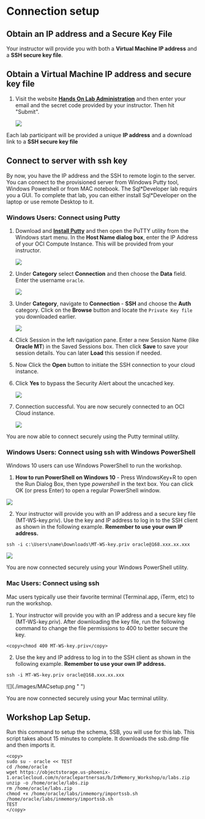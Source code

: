 #  Connection setup

## Obtain an IP address and a Secure Key File
Your instructor will provide you with both a **Virtual Machine IP address** and a **SSH secure key file**.

## Obtain a Virtual Machine IP address and secure key file

1.  Visit the website **[Hands On Lab Administration](http://holadmin.oraclepts.nl/)** and then enter your email and the secret code provided by your instructor.  Then hit "Submit".

    ![](./images/HOLadmin.png " ")

Each lab participant will be provided a unique **IP address** and a download link to a **SSH secure key file**

## Connect to server with ssh key
  By now, you have the IP address and the SSH to remote login to the server. You can connect to the provisioned server from Windows Putty tool, Windows Powershell or from MAC notebook.
  The Sql\*Developer lab requirs you a GUI. To complete that lab, you can either install Sql\*Developer on the laptop or use remote Desktop to it.

### Windows Users: Connect using Putty

1.  Download and **[Install Putty](https://www.putty.org/)** and then open the PuTTY utility from the Windows start menu.   In the **Host Name dialog box**, enter the IP Address of your OCI Compute Instance.  This will be provided from your instructor.

    ![](./images/keylab-023.png " ")

2.  Under **Category** select **Connection** and then choose the **Data** field.  Enter the username ```oracle```.  

    ![](./images/keylab-024.png " ")

3.  Under **Category**, navigate to **Connection** - **SSH** and choose the **Auth** category.   Click on the **Browse** button and locate the ```Private Key file``` you downloaded earlier.   

    ![](./images/keylab-025.png " ")

4. Click Session in the left navigation pane.  Enter a new Session Name (like **Oracle MT**) in the Saved Sessions box.  Then click **Save** to save your session details.  You can later **Load** this session if needed.

5. Now Click the **Open** button to initiate the SSH connection to your cloud instance.  

6.  Click **Yes** to bypass the Security Alert about the uncached key.

    ![](./images/keylab-026.png " ")

7.  Connection successful.   You are now securely connected to an OCI Cloud instance.

    ![](./images/keylab-027.png " ")

You are now able to connect securely using the Putty terminal utility.

### Windows Users: Connect using ssh with Windows PowerShell

Windows 10 users can use Windows PowerShell to run the workshop.

1. **How to run PowerShell on Windows 10** - Press WindowsKey\+R to open the Run Dialog Box, then type <em>powershell</em> in the text box.  You can click OK \(or press Enter\) to open a regular PowerShell window.

![](./images/WinPowerShell.png " ")

2. Your instructor will provide you with an IP address and a secure key file \(MT-WS-key.priv\).  Use the key and IP address to log in to the SSH client as shown in the following example.  **Remember to use your own IP address.**

```
ssh -i c:\Users\name\Downloads\MT-WS-key.priv oracle@168.xxx.xx.xxx
```

![](./images/WinPowerShell2.png " ")

You are now connected securely using your Windows PowerShell utility.

### Mac Users: Connect using ssh

Mac users typically use their favorite terminal (Terminal.app, iTerm, etc) to run the workshop.

1. Your instructor will provide you with an IP address and a secure key file (MT-WS-key.priv).  After downloading the key file, run the following command to change the file permissions to 400 to better secure the key.

````
<copy>chmod 400 MT-WS-key.priv</copy>
````
2. Use the key and IP address to log in to the SSH client as shown in the following example.  **Remember to use your own IP address.**

````
ssh -i MT-WS-key.priv oracle@168.xxx.xx.xxx
````
<p>
![](./images/MACsetup.png " ")

You are now connected securely using your Mac terminal utility.

## Workshop Lap Setup.

Run this command to setup the schema, SSB, you will use for this lab. This script takes about 15 minutes to complete. It downloads the ssb.dmp file and then imports it.
````
<copy>
sudo su - oracle << TEST
cd /home/oracle
wget https://objectstorage.us-phoenix-1.oraclecloud.com/n/oraclepartnersas/b/InMemory_Workshop/o/labs.zip
unzip -o /home/oracle/labs.zip
rm /home/oracle/labs.zip
chmod +x /home/oracle/labs/inmemory/importssb.sh
/home/oracle/labs/inmemory/importssb.sh
TEST
</copy>
````
